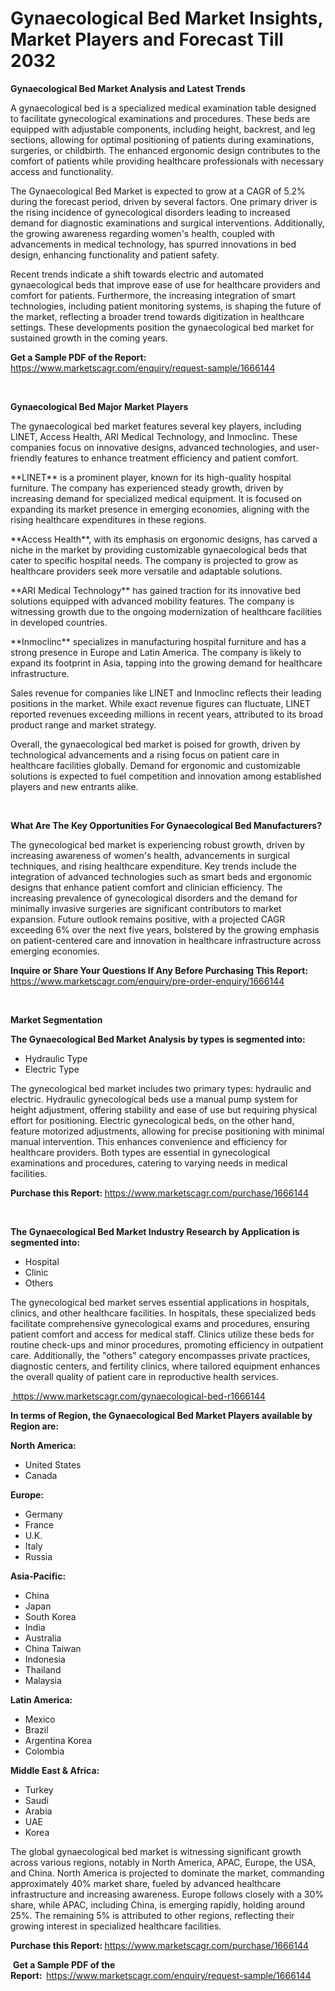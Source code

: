 <p><h1>Gynaecological Bed Market Insights, Market Players and Forecast Till 2032</h1></p><p><strong>Gynaecological Bed Market Analysis and Latest Trends</strong></p>
<p><p>A gynaecological bed is a specialized medical examination table designed to facilitate gynecological examinations and procedures. These beds are equipped with adjustable components, including height, backrest, and leg sections, allowing for optimal positioning of patients during examinations, surgeries, or childbirth. The enhanced ergonomic design contributes to the comfort of patients while providing healthcare professionals with necessary access and functionality.</p><p>The Gynaecological Bed Market is expected to grow at a CAGR of 5.2% during the forecast period, driven by several factors. One primary driver is the rising incidence of gynecological disorders leading to increased demand for diagnostic examinations and surgical interventions. Additionally, the growing awareness regarding women's health, coupled with advancements in medical technology, has spurred innovations in bed design, enhancing functionality and patient safety. </p><p>Recent trends indicate a shift towards electric and automated gynaecological beds that improve ease of use for healthcare providers and comfort for patients. Furthermore, the increasing integration of smart technologies, including patient monitoring systems, is shaping the future of the market, reflecting a broader trend towards digitization in healthcare settings. These developments position the gynaecological bed market for sustained growth in the coming years.</p></p>
<p><strong>Get a Sample PDF of the Report:&nbsp;</strong> <a href="https://www.marketscagr.com/enquiry/request-sample/1666144?utm_campaign=3037&utm_medium=2&utm_source=Github&utm_content=ia&utm_term=17042025&utm_id=gynaecological-bed">https://www.marketscagr.com/enquiry/request-sample/1666144</a></p>
<p>&nbsp;</p>
<p><strong>Gynaecological Bed Major Market Players</strong></p>
<p><p>The gynaecological bed market features several key players, including LINET, Access Health, ARI Medical Technology, and Inmoclinc. These companies focus on innovative designs, advanced technologies, and user-friendly features to enhance treatment efficiency and patient comfort.</p><p>**LINET** is a prominent player, known for its high-quality hospital furniture. The company has experienced steady growth, driven by increasing demand for specialized medical equipment. It is focused on expanding its market presence in emerging economies, aligning with the rising healthcare expenditures in these regions.</p><p>**Access Health**, with its emphasis on ergonomic designs, has carved a niche in the market by providing customizable gynaecological beds that cater to specific hospital needs. The company is projected to grow as healthcare providers seek more versatile and adaptable solutions.</p><p>**ARI Medical Technology** has gained traction for its innovative bed solutions equipped with advanced mobility features. The company is witnessing growth due to the ongoing modernization of healthcare facilities in developed countries.</p><p>**Inmoclinc** specializes in manufacturing hospital furniture and has a strong presence in Europe and Latin America. The company is likely to expand its footprint in Asia, tapping into the growing demand for healthcare infrastructure.</p><p>Sales revenue for companies like LINET and Inmoclinc reflects their leading positions in the market. While exact revenue figures can fluctuate, LINET reported revenues exceeding millions in recent years, attributed to its broad product range and market strategy. </p><p>Overall, the gynaecological bed market is poised for growth, driven by technological advancements and a rising focus on patient care in healthcare facilities globally. Demand for ergonomic and customizable solutions is expected to fuel competition and innovation among established players and new entrants alike.</p></p>
<p>&nbsp;</p>
<p><strong>What Are The Key Opportunities For Gynaecological Bed Manufacturers?</strong></p>
<p><p>The gynecological bed market is experiencing robust growth, driven by increasing awareness of women's health, advancements in surgical techniques, and rising healthcare expenditure. Key trends include the integration of advanced technologies such as smart beds and ergonomic designs that enhance patient comfort and clinician efficiency. The increasing prevalence of gynecological disorders and the demand for minimally invasive surgeries are significant contributors to market expansion. Future outlook remains positive, with a projected CAGR exceeding 6% over the next five years, bolstered by the growing emphasis on patient-centered care and innovation in healthcare infrastructure across emerging economies.</p></p>
<p><strong>Inquire or Share Your Questions If Any Before Purchasing This Report:</strong> <a href="https://www.marketscagr.com/enquiry/pre-order-enquiry/1666144?utm_campaign=3037&utm_medium=2&utm_source=Github&utm_content=ia&utm_term=17042025&utm_id=gynaecological-bed">https://www.marketscagr.com/enquiry/pre-order-enquiry/1666144</a></p>
<p>&nbsp;</p>
<p><strong>Market Segmentation</strong></p>
<p><strong>The Gynaecological Bed Market Analysis by types is segmented into:</strong></p>
<p><ul><li>Hydraulic Type</li><li>Electric Type</li></ul></p>
<p><p>The gynecological bed market includes two primary types: hydraulic and electric. Hydraulic gynecological beds use a manual pump system for height adjustment, offering stability and ease of use but requiring physical effort for positioning. Electric gynecological beds, on the other hand, feature motorized adjustments, allowing for precise positioning with minimal manual intervention. This enhances convenience and efficiency for healthcare providers. Both types are essential in gynecological examinations and procedures, catering to varying needs in medical facilities.</p></p>
<p><strong>Purchase this Report:&nbsp;</strong><a href="https://www.marketscagr.com/purchase/1666144?utm_campaign=3037&utm_medium=2&utm_source=Github&utm_content=ia&utm_term=17042025&utm_id=gynaecological-bed">https://www.marketscagr.com/purchase/1666144</a></p>
<p>&nbsp;</p>
<p><strong>The Gynaecological Bed Market Industry Research by Application is segmented into:</strong></p>
<p><ul><li>Hospital</li><li>Clinic</li><li>Others</li></ul></p>
<p><p>The gynecological bed market serves essential applications in hospitals, clinics, and other healthcare facilities. In hospitals, these specialized beds facilitate comprehensive gynecological exams and procedures, ensuring patient comfort and access for medical staff. Clinics utilize these beds for routine check-ups and minor procedures, promoting efficiency in outpatient care. Additionally, the "others" category encompasses private practices, diagnostic centers, and fertility clinics, where tailored equipment enhances the overall quality of patient care in reproductive health services.</p></p>
<p><a href="https://www.marketscagr.com/gynaecological-bed-r1666144?utm_campaign=3037&utm_medium=2&utm_source=Github&utm_content=ia&utm_term=17042025&utm_id=gynaecological-bed">&nbsp;https://www.marketscagr.com/gynaecological-bed-r1666144</a></p>
<p><strong>In terms of Region, the Gynaecological Bed Market Players available by Region are:</strong></p>
<p>
    <p> <strong> North America: </strong>
        <ul>
            <li>United States</li>
            <li>Canada</li>
        </ul>
        </p> 
    <p> <strong> Europe: </strong>
        <ul>
            <li>Germany</li>
            <li>France</li>
            <li>U.K.</li>
            <li>Italy</li>
            <li>Russia</li>
        </ul>
        </p> 
    <p> <strong> Asia-Pacific: </strong>
        <ul>
            <li>China</li>
            <li>Japan</li>
            <li>South Korea</li>
            <li>India</li>
            <li>Australia</li>
            <li>China Taiwan</li>
            <li>Indonesia</li>
            <li>Thailand</li>
            <li>Malaysia</li>
        </ul>
        </p> 
    <p> <strong> Latin America: </strong>
        <ul>
            <li>Mexico</li>
            <li>Brazil</li>
            <li>Argentina Korea</li>
            <li>Colombia</li>
        </ul>
        </p> 
    <p> <strong> Middle East & Africa: </strong>
        <ul>
            <li>Turkey</li>
            <li>Saudi</li>
            <li>Arabia</li>
            <li>UAE</li>
            <li>Korea</li>
        </ul>
    </p>
    </p>
<p><p>The global gynaecological bed market is witnessing significant growth across various regions, notably in North America, APAC, Europe, the USA, and China. North America is projected to dominate the market, commanding approximately 40% market share, fueled by advanced healthcare infrastructure and increasing awareness. Europe follows closely with a 30% share, while APAC, including China, is emerging rapidly, holding around 25%. The remaining 5% is attributed to other regions, reflecting their growing interest in specialized healthcare facilities.</p></p>
<p><strong>Purchase this Report: </strong><a href="https://www.marketscagr.com/purchase/1666144?utm_campaign=3037&utm_medium=2&utm_source=Github&utm_content=ia&utm_term=17042025&utm_id=gynaecological-bed">https://www.marketscagr.com/purchase/1666144</a></p>
<p>&nbsp;<strong>Get a Sample PDF of the Report:&nbsp;&nbsp;</strong><a href="https://www.marketscagr.com/enquiry/request-sample/1666144?utm_campaign=3037&utm_medium=2&utm_source=Github&utm_content=ia&utm_term=17042025&utm_id=gynaecological-bed">https://www.marketscagr.com/enquiry/request-sample/1666144</a></p>
<p><strong></strong></p>
<p><p></p><p></p><p></p></p>